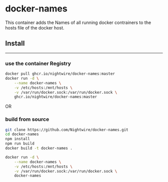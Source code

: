 # docker-names

This container adds the Names of all running docker contrainers to the hosts file of the docker host.


## Install
____

### use the container Registry
```bash
docker pull ghcr.io/nightwire/docker-names:master
docker run -d \
	--name docker-names \
	-v /etc/hosts:/mnt/hosts \
	-v /var/run/docker.sock:/var/run/docker.sock \
	ghcr.io/nightwire/docker-names:master
```

OR

### build from source

```bash
git clone https://github.com/Nightwire/docker-names.git
cd docker-names
npm install
npm run build
docker build -t docker-names .
```
```bash
docker run -d \
	--name docker-names \
	-v /etc/hosts:/mnt/hosts \
	-v /var/run/docker.sock:/var/run/docker.sock \
	docker-names
```